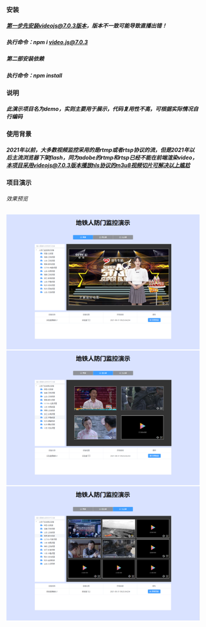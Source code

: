 ### 安装
##### 第一步先安装videojs@7.0.3版本，版本不一致可能导致直播出错！
##### 执行命令：npm i video.js@7.0.3
##### 第二部安装依赖
##### 执行命令：npm install

### 说明
##### 此演示项目名为demo，实则主要用于展示，代码复用性不高，可根据实际情况自行编码

### 使用背景
##### 2021年以前，大多数视频监控采用的是rtmp或者rtsp协议的流，但是2021年以后主流浏览器下架flash，同为adobe的rtmp和rtsp已经不能在前端渲染video，本项目采用videojs@7.0.3版本播放hls协议的m3u8视频切片可解决以上尴尬

### 项目演示
###### 效果预览
![Image text](https://raw.githubusercontent.com/please512/monitor_demo/master/1.png)
![Image text](https://raw.githubusercontent.com/please512/monitor_demo/master/4.png)
![Image text](https://raw.githubusercontent.com/please512/monitor_demo/master/9.png)
